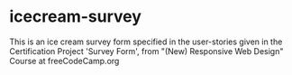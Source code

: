 # icecream-survey
This is an ice cream survey form specified in the user-stories given in the Certification Project 'Survey Form', from "(New) Responsive Web Design" Course at freeCodeCamp.org

